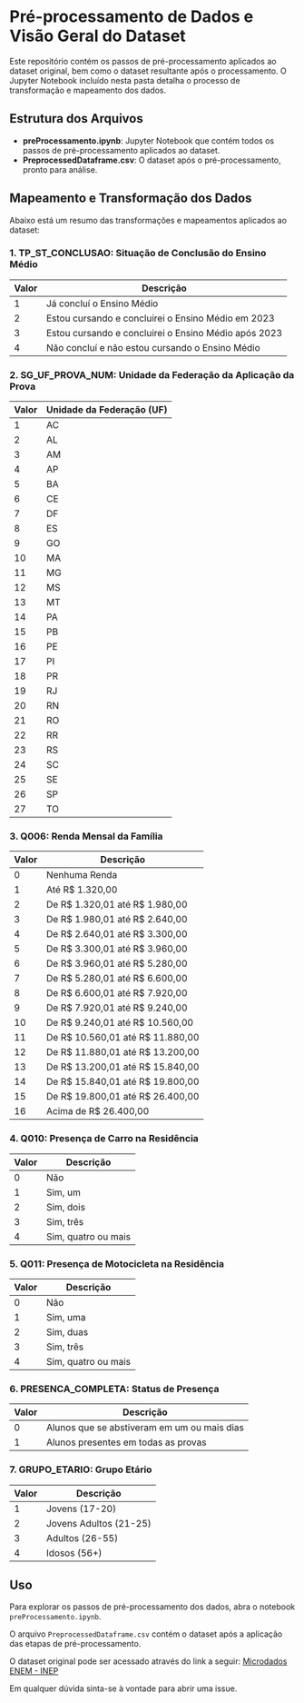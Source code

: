 # Pré-processamento de Dados e Visão Geral do Dataset

Este repositório contém os passos de pré-processamento aplicados ao dataset original, bem como o dataset resultante após o processamento. O Jupyter Notebook incluído nesta pasta detalha o processo de transformação e mapeamento dos dados.

## Estrutura dos Arquivos

- **preProcessamento.ipynb**: Jupyter Notebook que contém todos os passos de pré-processamento aplicados ao dataset.
- **PreprocessedDataframe.csv**: O dataset após o pré-processamento, pronto para análise.

## Mapeamento e Transformação dos Dados

Abaixo está um resumo das transformações e mapeamentos aplicados ao dataset:

### 1. TP_ST_CONCLUSAO: Situação de Conclusão do Ensino Médio

| Valor | Descrição                                            |
| ----- | ---------------------------------------------------- |
| 1     | Já concluí o Ensino Médio                            |
| 2     | Estou cursando e concluirei o Ensino Médio em 2023   |
| 3     | Estou cursando e concluirei o Ensino Médio após 2023 |
| 4     | Não concluí e não estou cursando o Ensino Médio      |

### 2. SG_UF_PROVA_NUM: Unidade da Federação da Aplicação da Prova

| Valor | Unidade da Federação (UF) |
| ----- | ------------------------- |
| 1     | AC                        |
| 2     | AL                        |
| 3     | AM                        |
| 4     | AP                        |
| 5     | BA                        |
| 6     | CE                        |
| 7     | DF                        |
| 8     | ES                        |
| 9     | GO                        |
| 10    | MA                        |
| 11    | MG                        |
| 12    | MS                        |
| 13    | MT                        |
| 14    | PA                        |
| 15    | PB                        |
| 16    | PE                        |
| 17    | PI                        |
| 18    | PR                        |
| 19    | RJ                        |
| 20    | RN                        |
| 21    | RO                        |
| 22    | RR                        |
| 23    | RS                        |
| 24    | SC                        |
| 25    | SE                        |
| 26    | SP                        |
| 27    | TO                        |

### 3. Q006: Renda Mensal da Família

| Valor | Descrição                        |
| ----- | -------------------------------- |
| 0     | Nenhuma Renda                    |
| 1     | Até R$ 1.320,00                  |
| 2     | De R$ 1.320,01 até R$ 1.980,00   |
| 3     | De R$ 1.980,01 até R$ 2.640,00   |
| 4     | De R$ 2.640,01 até R$ 3.300,00   |
| 5     | De R$ 3.300,01 até R$ 3.960,00   |
| 6     | De R$ 3.960,01 até R$ 5.280,00   |
| 7     | De R$ 5.280,01 até R$ 6.600,00   |
| 8     | De R$ 6.600,01 até R$ 7.920,00   |
| 9     | De R$ 7.920,01 até R$ 9.240,00   |
| 10    | De R$ 9.240,01 até R$ 10.560,00  |
| 11    | De R$ 10.560,01 até R$ 11.880,00 |
| 12    | De R$ 11.880,01 até R$ 13.200,00 |
| 13    | De R$ 13.200,01 até R$ 15.840,00 |
| 14    | De R$ 15.840,01 até R$ 19.800,00 |
| 15    | De R$ 19.800,01 até R$ 26.400,00 |
| 16    | Acima de R$ 26.400,00            |

### 4. Q010: Presença de Carro na Residência

| Valor | Descrição           |
| ----- | ------------------- |
| 0     | Não                 |
| 1     | Sim, um             |
| 2     | Sim, dois           |
| 3     | Sim, três           |
| 4     | Sim, quatro ou mais |

### 5. Q011: Presença de Motocicleta na Residência

| Valor | Descrição           |
| ----- | ------------------- |
| 0     | Não                 |
| 1     | Sim, uma            |
| 2     | Sim, duas           |
| 3     | Sim, três           |
| 4     | Sim, quatro ou mais |

### 6. PRESENCA_COMPLETA: Status de Presença

| Valor | Descrição                                   |
| ----- | ------------------------------------------- |
| 0     | Alunos que se abstiveram em um ou mais dias |
| 1     | Alunos presentes em todas as provas         |

### 7. GRUPO_ETARIO: Grupo Etário

| Valor | Descrição              |
| ----- | ---------------------- |
| 1     | Jovens (17-20)         |
| 2     | Jovens Adultos (21-25) |
| 3     | Adultos (26-55)        |
| 4     | Idosos (56+)           |

## Uso

Para explorar os passos de pré-processamento dos dados, abra o notebook `preProcessamento.ipynb`.

O arquivo `PreprocessedDataframe.csv` contém o dataset após a aplicação das etapas de pré-processamento.

O dataset original pode ser acessado através do link a seguir:
[Microdados ENEM - INEP](https://www.gov.br/inep/pt-br/acesso-a-informacao/dados-abertos/microdados/enem)

Em qualquer dúvida sinta-se à vontade para abrir uma issue.
